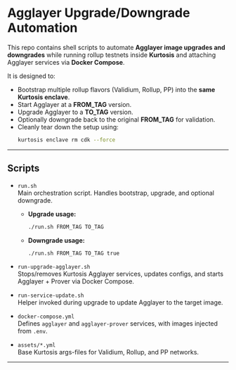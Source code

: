 # Agglayer Upgrade/Downgrade Automation

This repo contains shell scripts to automate **Agglayer image upgrades and downgrades** while running rollup testnets inside **Kurtosis** and attaching Agglayer services via **Docker Compose**.

It is designed to:

- Bootstrap multiple rollup flavors (Validium, Rollup, PP) into the **same Kurtosis enclave**.
- Start Agglayer at a **FROM_TAG** version.
- Upgrade Agglayer to a **TO_TAG** version.
- Optionally downgrade back to the original **FROM_TAG** for validation.
- Cleanly tear down the setup using:
  ```bash
  kurtosis enclave rm cdk --force

---

##  Scripts

- `run.sh`  
  Main orchestration script. Handles bootstrap, upgrade, and optional downgrade.  
  - **Upgrade usage:**  
    ```bash
    ./run.sh FROM_TAG TO_TAG
    ```
  - **Downgrade usage:**  
    ```bash
    ./run.sh FROM_TAG TO_TAG true
    ```

- `run-upgrade-agglayer.sh`  
  Stops/removes Kurtosis Agglayer services, updates configs, and starts Agglayer + Prover via Docker Compose.

- `run-service-update.sh`  
  Helper invoked during upgrade to update Agglayer to the target image.

- `docker-compose.yml`  
  Defines `agglayer` and `agglayer-prover` services, with images injected from `.env`.

- `assets/*.yml`  
  Base Kurtosis args-files for Validium, Rollup, and PP networks.

---


